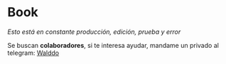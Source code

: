 # Book

_Esto está en constante producción, edición, prueba y error_

Se buscan **colaboradores**, si te interesa ayudar, mandame un privado al telegram: [Walddo](https://t.me/walddo)

